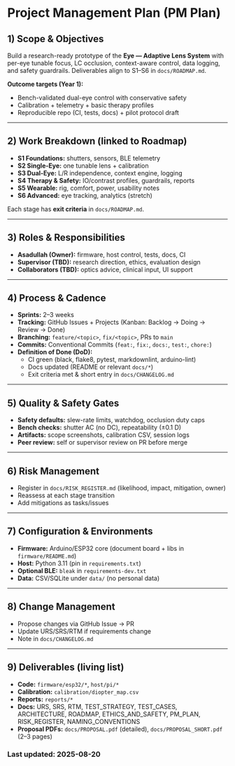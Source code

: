 # Project Management Plan (PM Plan)

## 1) Scope & Objectives
Build a research-ready prototype of the **Eye — Adaptive Lens System** with
per-eye tunable focus, LC occlusion, context-aware control, data logging, and
safety guardrails. Deliverables align to S1–S6 in `docs/ROADMAP.md`.

**Outcome targets (Year 1):**
- Bench-validated dual-eye control with conservative safety
- Calibration + telemetry + basic therapy profiles
- Reproducible repo (CI, tests, docs) + pilot protocol draft

---

## 2) Work Breakdown (linked to Roadmap)
- **S1 Foundations:** shutters, sensors, BLE telemetry
- **S2 Single-Eye:** one tunable lens + calibration
- **S3 Dual-Eye:** L/R independence, context engine, logging
- **S4 Therapy & Safety:** IO/contrast profiles, guardrails, reports
- **S5 Wearable:** rig, comfort, power, usability notes
- **S6 Advanced:** eye tracking, analytics (stretch)

Each stage has **exit criteria** in `docs/ROADMAP.md`.

---

## 3) Roles & Responsibilities
- **Asadullah (Owner):** firmware, host control, tests, docs, CI
- **Supervisor (TBD):** research direction, ethics, evaluation design
- **Collaborators (TBD):** optics advice, clinical input, UI support

---

## 4) Process & Cadence
- **Sprints:** 2–3 weeks
- **Tracking:** GitHub Issues + Projects (Kanban: Backlog → Doing → Review → Done)
- **Branching:** `feature/<topic>`, `fix/<topic>`, PRs to `main`
- **Commits:** Conventional Commits (`feat:`, `fix:`, `docs:`, `test:`, `chore:`)
- **Definition of Done (DoD):**
  - CI green (black, flake8, pytest, markdownlint, arduino-lint)
  - Docs updated (README or relevant `docs/*`)
  - Exit criteria met & short entry in `docs/CHANGELOG.md`

---

## 5) Quality & Safety Gates
- **Safety defaults:** slew-rate limits, watchdog, occlusion duty caps
- **Bench checks:** shutter AC (no DC), repeatability (±0.1 D)
- **Artifacts:** scope screenshots, calibration CSV, session logs
- **Peer review:** self or supervisor review on PR before merge

---

## 6) Risk Management
- Register in `docs/RISK_REGISTER.md` (likelihood, impact, mitigation, owner)
- Reassess at each stage transition
- Add mitigations as tasks/issues

---

## 7) Configuration & Environments
- **Firmware:** Arduino/ESP32 core (document board + libs in `firmware/README.md`)
- **Host:** Python 3.11 (pin in `requirements.txt`)
- **Optional BLE:** `bleak` in `requirements-dev.txt`
- **Data:** CSV/SQLite under `data/` (no personal data)

---

## 8) Change Management
- Propose changes via GitHub Issue → PR
- Update URS/SRS/RTM if requirements change
- Note in `docs/CHANGELOG.md`

---

## 9) Deliverables (living list)
- **Code:** `firmware/esp32/*`, `host/pi/*`
- **Calibration:** `calibration/diopter_map.csv`
- **Reports:** `reports/*`
- **Docs:** URS, SRS, RTM, TEST_STRATEGY, TEST_CASES, ARCHITECTURE, ROADMAP,
  ETHICS_AND_SAFETY, PM_PLAN, RISK_REGISTER, NAMING_CONVENTIONS
- **Proposal PDFs:** `docs/PROPOSAL.pdf` (detailed), `docs/PROPOSAL_SHORT.pdf` (2–3 pages)

### Last updated: 2025-08-20
